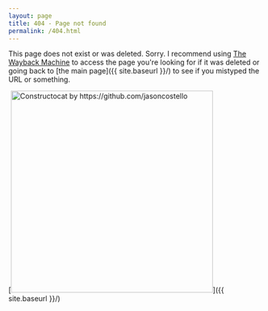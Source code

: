 ```yaml
---
layout: page
title: 404 - Page not found
permalink: /404.html
---
```


This page does not exist or was deleted. Sorry. I recommend using [The Wayback Machine](https://archive.org/web) to access the page you're looking for if it was deleted or going back to [the main page]({{ site.baseurl }}/) to see if you mistyped the URL or something.

[<img src="{{ site.baseurl }}/images/404.jpg" alt="Constructocat by https://github.com/jasoncostello" style="width: 400px;"/>]({{ site.baseurl }}/)